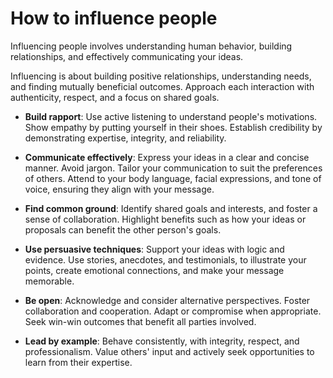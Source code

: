 # How to influence people

Influencing people involves understanding human behavior, building relationships, and effectively communicating your ideas.

Influencing is about building positive relationships, understanding needs, and finding mutually beneficial outcomes. Approach each interaction with authenticity, respect, and a focus on shared goals.

* **Build rapport**: Use active listening to understand people's motivations. Show empathy by putting yourself in their shoes. Establish credibility by demonstrating expertise, integrity, and reliability.

* **Communicate effectively**: Express your ideas in a clear and concise manner. Avoid jargon. Tailor your communication to suit the preferences of others. Attend to your body language, facial expressions, and tone of voice, ensuring they align with your message.

* **Find common ground**: Identify shared goals and interests, and foster a sense of collaboration. Highlight benefits such as how your ideas or proposals can benefit the other person's goals.

* **Use persuasive techniques**: Support your ideas with logic and evidence. Use stories, anecdotes, and testimonials, to illustrate your points, create emotional connections, and make your message memorable.

* **Be open**: Acknowledge and consider alternative perspectives. Foster collaboration and cooperation. Adapt or compromise when appropriate. Seek win-win outcomes that benefit all parties involved.

* **Lead by example**: Behave consistently, with integrity, respect, and professionalism. Value others' input and actively seek opportunities to learn from their expertise.
